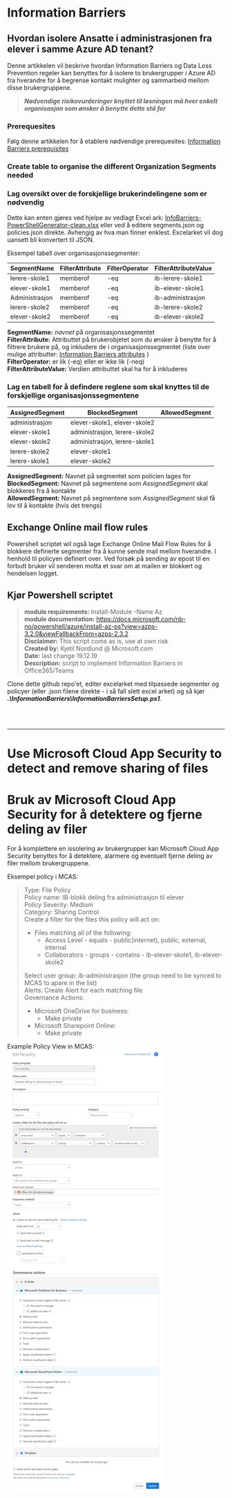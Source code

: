 # Information Barriers

## Hvordan isolere Ansatte i administrasjonen fra elever i samme Azure AD tenant?

Denne artikkelen vil beskrive hvordan Information Barriers og Data Loss Prevention regeler kan benyttes for å isolere to brukergrupper i Azure AD fra hverandre for å begrense kontakt mulighter og sammarbeid mellom disse brukergruppene.

> ***Nødvendige risikovurderinger knyttet til løsningen må hver enkelt organisasjon som ønsker å benytte dette stå for***

### Prerequesites

Følg denne artikkelen for å etablere nødvendige prerequesites: [Information Barriers prerequisites](https://docs.microsoft.com/nb-no/microsoft-365/compliance/information-barriers-policies#prerequisites)

### Create table to organise the different Organization Segments needed
### Lag oversikt over de forskjellige brukerindelingene som er nødvendig
Dette kan enten gjøres ved hjelpe av vedlagt Excel ark: [InfoBarriers-PowerShellGenerator-clean.xlsx](https://github.com/northgrove/Powershell-script/blob/master/InformationBarriers/InfoBarriers-PowerShellGenerator-clean.xlsx)
eller ved å editere segments.json og policies.json direkte. Avhengig av hva man finner enklest. Excelarket vil dog uansett bli konvertert til JSON.  

Eksempel tabell over organisasjonssegmenter:

|SegmentName | FilterAttribute | FilterOperator | FilterAttributeValue |
|------------|-----------------|----------------|----------------------|
|lerere-skole1| memberof|-eq| ib-lerere-skole1 |
|elever-skole1|	memberof|-eq|ib-elever-skole1| 
|Administrasjon| memberof|-eq|ib-administrasjon|
|lerere-skole2|	memberof|-eq|ib-lerere-skole2|
|elever-skole2|	memberof|-eq|ib-elever-skole2|

**SegmentName:** *navnet* på organisasjonssegmentet  
**FilterAttribute:** Attributtet på brukerobjetet som du ønsker å benytte for å filtrere brukere på, og inkludere de i organisasjonssegmentet (liste over mulige attributter: [Information Barriers attributes](https://docs.microsoft.com/en-us/microsoft-365/compliance/information-barriers-attributes#reference) )  
**FilterOperator:** er lik (-eq) eller er ikke lik (-neq)  
**FilterAttributeValue:** Verdien attributtet skal ha for å inkluderes  
  
### Lag en tabell for å defindere reglene som skal knyttes til de forskjellige organisasjonssegmentene
| AssignedSegment | BlockedSegment | AllowedSegment |
|-----------------|----------------|----------------|
| administrasjon | elever-skole1, elever-skole2||
|elever-skole1|administrasjon, lerere-skole2||
|elever-skole2|administrasjon, lerere-skole1||
|lerere-skole2|elever-skole1||
|lerere-skole1|elever-skole2||

**AssignedSegment:** Navnet på segmentet som policien lages for 
**BlockedSegment:** Navnet på segmentene som *AssignedSegment* skal blokkeres fra å kontakte  
**AllowedSegment:** Navnet på segmentene som *AssignedSegment* skal få lov til å kontakte (hvis det trengs)

## Exchange Online mail flow rules
Powershell scriptet wil også lage Exchange Online Mail Flow Rules for å blokkere definerte segmenter fra å kunne sende mail mellom hverandre. I henhold til policyen definert over.
Ved forsøk på sending av epost til en forbutt bruker vil senderen motta et svar om at mailen er blokkert og hendelsen logget.


## Kjør Powershell scriptet

> **module requirements:** Install-Module -Name Az  
> **module documentation:** https://docs.microsoft.com/nb-no/powershell/azure/install-az-ps?view=azps-3.2.0&viewFallbackFrom=azps-2.3.2  
> **Disclaimer:** This script come as is, use at own risk  
> **Created by:** Kjetil Nordlund @ Microsoft.com  
> **Date:** last change 19.12.19    
> **Description:** script to implement Information Barriers in Office365/Teams  
  
Clone dette github repo'et, editer excelarket med tilpassede segmenter og policyer (eller .json filene direkte - i så fall slett excel arket) og så kjør ***.\InformationBarriers\InformationBarriersSetup.ps1***.

<br /><br />
  
*****
# Use Microsoft Cloud App Security to detect and remove sharing of files
# Bruk av Microsoft Cloud App Security for å detektere og fjerne deling av filer
For å komplettere en issolering av brukergrupper kan Microsoft Cloud App Security benyttes for å detektere, alarmere og eventuelt fjerne deling av filer mellom brukergruppene. 


Eksempel policy i MCAS:  

> Type: File Policy  
> Policy name: IB-blokk deling fra administrasjon til elever  
> Policy Severity: Medium  
> Category: Sharing Control  
> Create a filter for the files this policy will act on: 
> + Files matching all of the following:
>   - Access Level - equals - public(internet), public, external, internal  
>   - Collaborators - groups - contains - ib-elever-skole1, ib-elever-skole2  
>
> Select user group: ib-administrasjon  (the group need to be synced to MCAS to apare in the list)  
> Alerts: Create Alert for each matching file  
> Governance Actions:
> + Microsoft OneDrive for business:
>   - Make private
> + Microsoft Sharepoint Online:
>   - Make private  


Example Policy View in MCAS:  
![MCAS Policy](https://github.com/northgrove/Powershell-script/blob/master/InformationBarriers/img/MCAS-policy.png)




